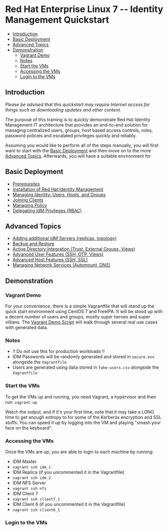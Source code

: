 ﻿# Red Hat Enterprise Linux 7 -- Identity Management Quickstart

<!-- MarkdownTOC depth=4 autolink=true bracket=round -->

- [Introduction](#introduction)
- [Basic Deployment](#basic-deployment)
- [Advanced Topics](#advanced-topics)
- [Demonstration](#demonstration)
  - [Vagrant Demo](#vagrant-demo)
  - [Notes](#notes)
  - [Start the VMs](#start-the-vms)
  - [Accessing the VMs](#accessing-the-vms)
  - [Login to the VMs](#login-to-the-vms)

<!-- /MarkdownTOC -->

## Introduction

_Please be advised that this quickstart may require Internet access for things
such as downloading updates and other content._

The purpose of this training is to quickly demonstrate Red Hat Identity Management
IT architecture that provides an end-to-end solution for managing centralized users,
groups, host based access controls, roles, password policies and escalated privileges
quickly and reliably.

Assuming you would like to perform all of the steps manually, you will first want
to start with the [Basic Deployment](#basic-deployment) and then move on to the
more [Advanced Topics](#advanced-topics).  Afterwards, you will have a suitable
environment for

## Basic Deployment

* [Prerequisites](sections/00-prerequisites.md)
* [Installation of Red Hat Identity Management](sections/01-installation.md)
* [Managing Identity: Users, Hosts, and Groups](sections/02-managing-identity.md)
* [Joining Clients](sections/03-joining-clients.md)
* [Managing Policy](sections/04-managing-policy.md)
* [Delegating IdM Privileges (RBAC)](sections/05-role-based-access.md)

## Advanced Topics
* [Adding additional IdM Servers (replicas, topology)](sections/06-install-replica.md)
* [Backup and Restore](sections/07-backup-and-restore.md)
* [Active Directory Integration (Trust, External Groups, Views)](sections/08-active-directory-integration.md)
* [Advanced User Features (SSH, OTP, Views)](sections/09-advanced-user-features.md)
* [Advanced Host Features (SSH, SSL)](sections/10-advanced-host-features.md)
* [Managing Network Services (Automount, DNS)](sections/11-managing-network-services.md)

## Demonstration

### Vagrant Demo
For your convenience, there is a simple Vagrantfile that will stand up the
quick start environment using CentOS 7 and FreeIPA.  It will be stood up with
a decent number of users and groups, mostly super heroes and super villians.
The [Vagrant Demo Script](vagrant-demo/README.md) will walk through several
real use cases with generated data.

### Notes
* !! Do not use this for production workloads !!
* IDM Passwords will be randomly generated and stored in ```secure.env``` alongside the ```Vagrantfile```
* Users are generated using data stored in ```fake-users.csv``` alongside the ```Vagrantfile```

### Start the VMs
To get the VMs up and running, you need Vagrant, a hypervisor and then run:
```vagrant up```

Watch the output, and if it's your first time, note that it may take a LONG time
to get enough entropy to for some of the Kerberos encryption and SSL stuffs.  You
can speed it up by logging into the VM and playing "smash your face on the keyboard".

### Accessing the VMs
Once the VMs are up, you are able to login to each machine by running:
* IDM Master
 * ```vagrant ssh idm_1```
* IDM Replica (if you uncommented it in the Vagrantfile)
 * ```vagrant ssh idm_2```
* IDM NFS Server
 * ```vagrant ssh nfs```
* IDM Client 7
 * ```vagrant ssh client7_1```
* IDM Client 6 (if you uncommented it in the Vagrantfile)
 * ```vagrant ssh client6_1```

### Login to the VMs
